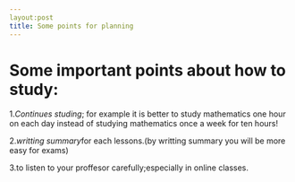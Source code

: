 ```yaml
---
layout:post
title: Some points for planning
---
```


# Some important points about how to study:

1.*Continues studing*; for example it is better to study mathematics one hour on each day instead of studying mathematics once a week for ten hours!

2.*writting summary*for each lessons.(by writting summary you will be more easy for exams)

3.to listen to your proffesor carefully;especially in online classes.